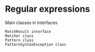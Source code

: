 # Regular expressions
Main classes in interfaces

    MatchResult interface
    Matcher class
    Pattern class
    PatternSyntaxException class
